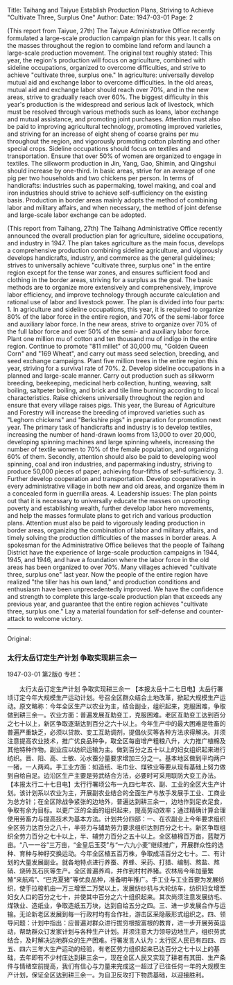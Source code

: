 Title: Taihang and Taiyue Establish Production Plans, Striving to Achieve "Cultivate Three, Surplus One"
Author:
Date: 1947-03-01
Page: 2

(This report from Taiyue, 27th) The Taiyue Administrative Office recently formulated a large-scale production campaign plan for this year. It calls on the masses throughout the region to combine land reform and launch a large-scale production movement. The original text roughly stated: This year, the region's production will focus on agriculture, combined with sideline occupations, organized to overcome difficulties, and strive to achieve "cultivate three, surplus one." In agriculture: universally develop mutual aid and exchange labor to overcome difficulties. In the old areas, mutual aid and exchange labor should reach over 70%, and in the new areas, strive to gradually reach over 60%. The biggest difficulty in this year's production is the widespread and serious lack of livestock, which must be resolved through various methods such as loans, labor exchange and mutual assistance, and promoting joint purchases. Attention must also be paid to improving agricultural technology, promoting improved varieties, and striving for an increase of eight sheng of coarse grains per mu throughout the region, and vigorously promoting cotton planting and other special crops. Sideline occupations should focus on textiles and transportation. Ensure that over 50% of women are organized to engage in textiles. The silkworm production in Jin, Yang, Gao, Shimin, and Qingshui should increase by one-third. In basic areas, strive for an average of one pig per two households and two chickens per person. In terms of handicrafts: industries such as papermaking, towel making, and coal and iron industries should strive to achieve self-sufficiency on the existing basis. Production in border areas mainly adopts the method of combining labor and military affairs, and when necessary, the method of joint defense and large-scale labor exchange can be adopted.

(This report from Taihang, 27th) The Taihang Administrative Office recently announced the overall production plan for agriculture, sideline occupations, and industry in 1947. The plan takes agriculture as the main focus, develops a comprehensive production combining sideline agriculture, and vigorously develops handicrafts, industry, and commerce as the general guidelines; strives to universally achieve "cultivate three, surplus one" in the entire region except for the tense war zones, and ensures sufficient food and clothing in the border areas, striving for a surplus as the goal. The basic methods are to organize more extensively and comprehensively, improve labor efficiency, and improve technology through accurate calculation and rational use of labor and livestock power. The plan is divided into four parts: 1. In agriculture and sideline occupations, this year, it is required to organize 80% of the labor force in the entire region, and 70% of the semi-labor force and auxiliary labor force. In the new areas, strive to organize over 70% of the full labor force and over 50% of the semi- and auxiliary labor force. Plant one million mu of cotton and ten thousand mu of indigo in the entire region. Continue to promote "811 millet" of 30,000 mu, "Golden Queen Corn" and "169 Wheat", and carry out mass seed selection, breeding, and seed exchange campaigns. Plant five million trees in the entire region this year, striving for a survival rate of 70%. 2. Develop sideline occupations in a planned and large-scale manner. Carry out production such as silkworm breeding, beekeeping, medicinal herb collection, hunting, weaving, salt boiling, saltpeter boiling, and brick and tile lime burning according to local characteristics. Raise chickens universally throughout the region and ensure that every village raises pigs. This year, the Bureau of Agriculture and Forestry will increase the breeding of improved varieties such as "Leghorn chickens" and "Berkshire pigs" in preparation for promotion next year. The primary task of handicrafts and industry is to develop textiles, increasing the number of hand-drawn looms from 13,000 to over 20,000, developing spinning machines and large spinning wheels, increasing the number of textile women to 70% of the female population, and organizing 60% of them. Secondly, attention should also be paid to developing wool spinning, coal and iron industries, and papermaking industry, striving to produce 50,000 pieces of paper, achieving four-fifths of self-sufficiency. 3. Further develop cooperation and transportation. Develop cooperatives in every administrative village in both new and old areas, and organize them in a concealed form in guerrilla areas. 4. Leadership issues: The plan points out that it is necessary to universally educate the masses on uprooting poverty and establishing wealth, further develop labor hero movements, and help the masses formulate plans to get rich and various production plans. Attention must also be paid to vigorously leading production in border areas, organizing the combination of labor and military affairs, and timely solving the production difficulties of the masses in border areas. A spokesman for the Administrative Office believes that the people of Taihang District have the experience of large-scale production campaigns in 1944, 1945, and 1946, and have a foundation where the labor force in the old areas has been organized to over 70%. Many villages achieved "cultivate three, surplus one" last year. Now the people of the entire region have realized "the tiller has his own land," and production conditions and enthusiasm have been unprecedentedly improved. We have the confidence and strength to complete this large-scale production plan that exceeds any previous year, and guarantee that the entire region achieves "cultivate three, surplus one." Lay a material foundation for self-defense and counter-attack to welcome victory.



<hr /> 

Original: 


### 太行太岳订定生产计划  争取实现耕三余一

1947-03-01
第2版()
专栏：

　　太行太岳订定生产计划
    争取实现耕三余一
    【本报太岳十二七日电】太岳行署顷订定今年大规模生产运动计划。号召全区群众结合土地改革，掀起大规模生产运动。原文略称：今年全区生产以农业为主，结合副业，组织起来，克服困难，争取做到耕三余一。农业方面：普遍发展互助变工，克服困难。老区互助变工达到百分之七十以上，新区争取逐渐达到百分之六十以上。今年生产中的最大困难是牲畜的普遍严重缺乏，必须以贷款、变工互助调剂，提倡伙买等各种方法求得解决。并须注意提高农业技术，推广优良品种争，取全区每亩增产粗粮八升，大力推广植棉及其他特种作物。副业应以纺织运输为主。做到百分之五十以上的妇女组织起来进行纺织。晋、阳、高、士敏、沁水蚕分量要求增加三分之一。基本地区做到平均两户一猪，一人两鸡。手工业方面：如造纸、毛巾业、煤铁业等要从现有基础上努力做到自给自足。边沿区生产主要是劳武结合方法，必要时可采用联防大变工办法。
    【本报太行二十七日电】太行行署顷公布一九四七年农、副、工业的全区大生产计划。该计划系以农业为主，开展副农业结合的全面生产与放手发展手工业、工商业为总方针；在全区除战争紧张的边地外，普遍达到耕三余一，边地作到足衣足食，争取有余为目标。以更广泛的全面的组织起来，提高劳动效率；通过精确计算合理使用劳畜力与提高技术为基本方法。计划共分四部：一、在农副业上今年要求组织全区劳力达百分之八十，半劳力与辅助劳力要求组织达到百分之七十。新区争取组织全劳力百分之七十以上，半、辅劳力百分之五十以上。全区植棉百万亩，蓝靛万亩。“八一一谷”三万亩，“金皇后玉茭”与“一六九小麦”继续推广，开展群众性的选种、育种与种籽交换运动。今年全区植五百万株，争取成活百分之七十。二、有计划的大量发展副业。就各地特点进行养蚕、养蜂、采药、打猎、编制、熬盐、熬硝、烧砖瓦石灰等生产。全区普遍养鸡，并作到村村养猪。农林局今年加量繁殖“来航鸡”、“巴克夏猪”等优良品种，准备明年推广。手工业与工业首要为发展纺织，使手拉梭机由一万三增至二万架以上，发展纺纱机与大轮纺车，纺织妇女增至妇女人口的百分之七十，并使其中百分之六十组织起来。其次尚须注意发展纺毛、煤铁业、造纸业，争取造纸五万块，达到自给五分之四。三、进一步发展合作与运输。无论新老区发展到每一行政村均有合作社，游击区采隐蔽形式组织之。四、领导问题：计划中指出：应普遍对群众进行拔穷根按富根的教育，进一步开展劳英运动，帮助群众订发家计划与各种生产计划。并须注意大力领导边地生产，组织劳武结合，及时解决边地群众的生产困难。行署发言人认为：太行区人民已有四四、四五、四六三年大生产运动的经验，有老区劳力组织起来已达百分之七十以上的基础，去年即有不少村庄达到耕三余一，现在全区人民又实现了耕者有其田、生产条件与情绪空前提高，我们有信心与力量来完成这一超过了已往任何一年的大规模生产计划，保证全区达到耕三余一。为自卫反攻打下物质基础，以迎接胜利。

